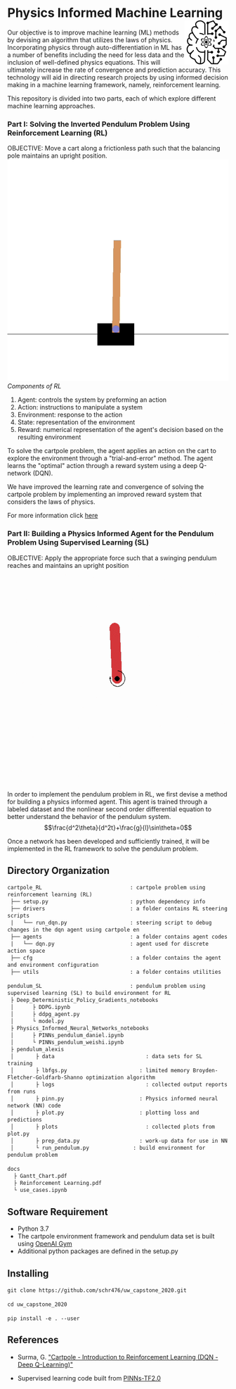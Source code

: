 # Physics Informed Machine Learning <img align="right" width="100" src="static/logo.png">


Our objective is to improve machine learning (ML) methods by devising an algorithm that utilizes the laws of physics. Incorporating physics through auto-differentiation in ML has a number of benefits including the need for less data and the inclusion of well-defined physics equations. This will ultimately increase the rate of convergence and prediction accuracy. This technology will aid in directing research projects by using informed decision making in a machine learning framework, namely, reinforcement learning.  

This repository is divided into two parts, each of which explore different machine learning approaches.

### Part I: Solving the Inverted Pendulum Problem Using Reinforcement Learning (RL)
OBJECTIVE: Move a cart along a frictionless path such that the balancing pole maintains an upright position. 
<img src="/cartpole_RL/figures/solved_cartpole.gif?raw=true">
*Components of RL* 
1. Agent: controls the system by preforming an action
2. Action: instructions to manipulate a system
3. Environment: response to the action
4. State: representation of the environment
5. Reward: numerical representation of the agent's decision based on the resulting environment

To solve the cartpole problem, the agent applies an action on the cart to explore the environment through a "trial-and-error" method. The agent learns the "optimal" action through a reward system using a deep Q-network (DQN).

We have improved the learning rate and convergence of solving the cartpole problem by implementing an improved reward system that considers the laws of physics.


For more information click [here](https://github.com/schr476/uw_capstone_2020/tree/master/cartpole_RL)

### Part II: Building a Physics Informed Agent for the Pendulum Problem Using Supervised Learning (SL)
OBJECTIVE: Apply the appropriate force such that a swinging pendulum reaches and maintains an upright position
<img src="/pendulum_SL/figures/pendulum.gif?raw=true">
In order to implement the pendulum problem in RL, we first devise a method for building a physics informed agent. This agent is trained through a labeled dataset and the nonlinear second order differential equation to better understand the behavior of the pendulum system.   
$$\frac{d^2\theta}{d^2t}+\frac{g}{l}\sin\theta=0$$

Once a network has been developed and sufficiently trained, it will be implemented in the RL framework to solve the pendulum problem.

## Directory Organization
```
cartpole_RL                            : cartpole problem using reinforcement learning (RL)
 ├── setup.py                          : python dependency info
 ├── drivers                           : a folder contains RL steering scripts
 |   └── run_dqn.py                    : steering script to debug changes in the dqn agent using cartpole en
 ├── agents                            : a folder contains agent codes
 |   └── dqn.py                        : agent used for discrete action space
 ├── cfg                               : a folder contains the agent and environment configuration
 ├── utils                             : a folder contains utilities

pendulum_SL                            : pendulum problem using supervised learning (SL) to build environment for RL
 ├ Deep_Deterministic_Policy_Gradients_notebooks
 │      ├ DDPG.ipynb
 │      ├ ddpg_agent.py
 │      └ model.py
 ├ Physics_Informed_Neural_Networks_notebooks
 │      ├ PINNs_pendulum_daniel.ipynb
 │      └ PINNs_pendulum_weishi.ipynb
 ├ pendulum_alexis
 │       ├ data				                : data sets for SL training
 │       ├ lbfgs.py			              : limited memory Broyden-Fletcher-Goldfarb-Shanno optimization algorithm
 │       ├ logs				                : collected output reports from runs
 │       ├ pinn.py			              : Physics informed neural network (NN) code
 │       ├ plot.py			              : plotting loss and predictions
 │       ├ plots			                : collected plots from plot.py
 │       ├ prep_data.py			          : work-up data for use in NN
 │       └ run_pendulum.py		        : build environment for pendulum problem

docs
  ├ Gantt_Chart.pdf
  ├ Reinforcement Learning.pdf
  └ use_cases.ipynb
```
## Software Requirement
* Python 3.7
* The cartpole environment framework and pendulum data set is built using [OpenAI Gym](https://gym.openai.com)
* Additional python packages are defined in the setup.py  

## Installing
```
git clone https://github.com/schr476/uw_capstone_2020.git

cd uw_capstone_2020

pip install -e . --user
```


## References
* Surma, G. ["Cartpole - Introduction to Reinforcement Learning (DQN - Deep Q-Learning)"](https://towardsdatascience.com/cartpole-introduction-to-reinforcement-learning-ed0eb5b58288)

* Supervised learning code built from [PINNs-TF2.0](https://github.com/pierremtb/PINNs-TF2.0)
